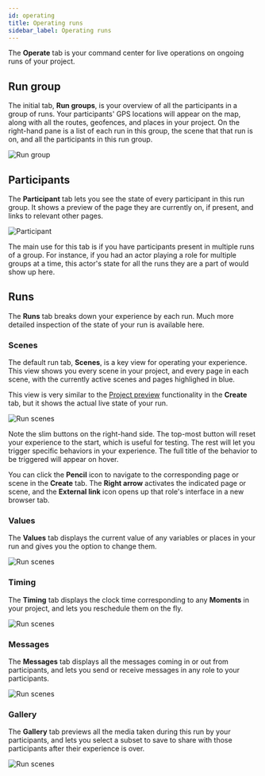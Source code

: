 ```yaml
---
id: operating
title: Operating runs
sidebar_label: Operating runs
---
```


The **Operate** tab is your command center for live operations on ongoing runs of your project.

## Run group

The initial tab, **Run groups**, is your overview of all the participants in a group of runs. Your participants' GPS locations will appear on the map, along with all the routes, geofences, and places in your project. On the right-hand pane is a list of each run in this group, the scene that that run is on, and all the participants in this run group.

![Run group](/img/concepts/operate/rungroup.png)

## Participants

The **Participant** tab lets you see the state of every participant in this run group. It shows a preview of the page they are currently on, if present, and links to relevant other pages.

![Participant](/img/concepts/operate/participant.png)

The main use for this tab is if you have participants present in multiple runs of a group. For instance, if you had an actor playing a role for multiple groups at a time, this actor's state for all the runs they are a part of would show up here.

## Runs

The **Runs** tab breaks down your experience by each run. Much more detailed inspection of the state of your run is available here.

### Scenes

The default run tab, **Scenes**, is a key view for operating your experience. This view shows you every scene in your project, and every page in each scene, with the currently active scenes and pages highlighed in blue.

This view is very similar to the [Project preview](/docs/concepts/creating#previewing) functionality in the **Create** tab, but it shows the actual live state of your run.

![Run scenes](/img/concepts/operate/runscenes.png)

Note the slim buttons on the right-hand side. The top-most button will reset your experience to the start, which is useful for testing. The rest will let you trigger specific behaviors in your experience. The full title of the behavior to be triggered will appear on hover.

You can click the **Pencil** icon to navigate to the corresponding page or scene in the **Create** tab. The **Right arrow** activates the indicated page or scene, and the **External link** icon opens up that role's interface in a new browser tab.

### Values

The **Values** tab displays the current value of any variables or places in your run and gives you the option to change them.

![Run scenes](/img/concepts/operate/runvalues.png)

### Timing

The **Timing** tab displays the clock time corresponding to any **Moments** in your project, and lets you reschedule them on the fly.

![Run scenes](/img/concepts/operate/runtiming.png)

### Messages

The **Messages** tab displays all the messages coming in or out from participants, and lets you send or receive messages in any role to your participants.

![Run scenes](/img/concepts/operate/runmessages.png)

### Gallery

The **Gallery** tab previews all the media taken during this run by your participants, and lets you select a subset to save to share with those participants after their experience is over.

![Run scenes](/img/concepts/operate/rungallery.png)